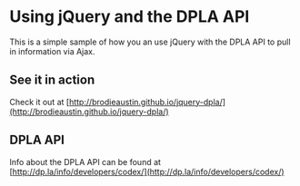 # Using jQuery and the DPLA API

This is a simple sample of how you an use jQuery with the DPLA API to pull in information via Ajax.

## See it in action

Check it out at [http://brodieaustin.github.io/jquery-dpla/](http://brodieaustin.github.io/jquery-dpla/)

## DPLA API

Info about the DPLA API can be found at [http://dp.la/info/developers/codex/](http://dp.la/info/developers/codex/)